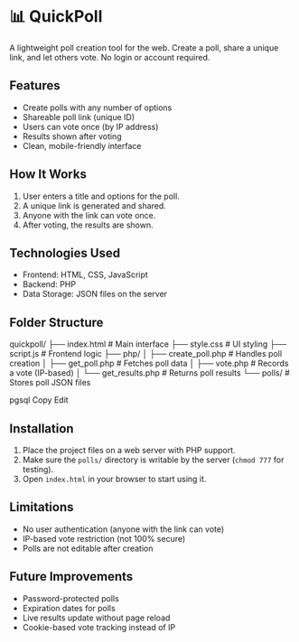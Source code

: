# 📊 QuickPoll

A lightweight poll creation tool for the web. Create a poll, share a unique link, and let others vote. No login or account required.

## Features

- Create polls with any number of options
- Shareable poll link (unique ID)
- Users can vote once (by IP address)
- Results shown after voting
- Clean, mobile-friendly interface

## How It Works

1. User enters a title and options for the poll.
2. A unique link is generated and shared.
3. Anyone with the link can vote once.
4. After voting, the results are shown.

## Technologies Used

- Frontend: HTML, CSS, JavaScript
- Backend: PHP
- Data Storage: JSON files on the server

## Folder Structure

quickpoll/
├── index.html # Main interface
├── style.css # UI styling
├── script.js # Frontend logic
├── php/
│ ├── create_poll.php # Handles poll creation
│ ├── get_poll.php # Fetches poll data
│ ├── vote.php # Records a vote (IP-based)
│ └── get_results.php # Returns poll results
└── polls/ # Stores poll JSON files

pgsql
Copy
Edit

## Installation

1. Place the project files on a web server with PHP support.
2. Make sure the `polls/` directory is writable by the server (`chmod 777` for testing).
3. Open `index.html` in your browser to start using it.

## Limitations

- No user authentication (anyone with the link can vote)
- IP-based vote restriction (not 100% secure)
- Polls are not editable after creation

## Future Improvements

- Password-protected polls
- Expiration dates for polls
- Live results update without page reload
- Cookie-based vote tracking instead of IP
